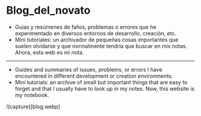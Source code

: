 # Blog_del_novato

- Guías y resúmenes de fallos, problemas o errores que he experimentado en diversos entornos de desarrollo, creación, etc.
- Mini tutoriales: un archivador de pequeñas cosas importantes que suelen olvidarse y que normalmente tendría que buscar en mis notas. Ahora, esta web es mi nota.

---

- Guides and summaries of issues, problems, or errors I have encountered in different development or creation environments.
- Mini tutorials: an archive of small but important things that are easy to forget and that I usually have to look up in my notes. Now, this website is my notebook.


!(capture)[blog.webp]
